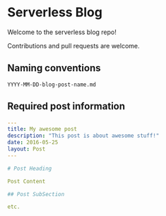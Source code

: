 # Serverless Blog

Welcome to the serverless blog repo!

Contributions and pull requests are welcome.

## Naming conventions

`YYYY-MM-DD-blog-post-name.md`

## Required post information

```yaml
---
title: My awesome post
description: "This post is about awesome stuff!"
date: 2016-05-25
layout: Post
---

# Post Heading

Post Content

## Post SubSection

etc.

```